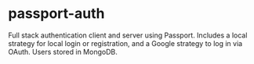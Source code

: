 # passport-auth
Full stack authentication client and server using Passport. Includes a local strategy for local login or registration, and a Google strategy to log in via OAuth. Users stored in MongoDB. 
